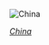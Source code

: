 
![China](https://www.gstatic.com/prettyearth/assets/full/1707.jpg)

*[China](https://www.google.com/maps/@32.394493,100.412088,15z/data=!3m1!1e3)*
